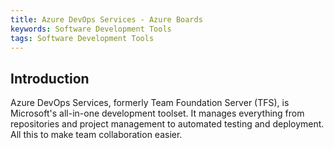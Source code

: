 ```yaml
---
title: Azure DevOps Services - Azure Boards
keywords: Software Development Tools
tags: Software Development Tools
---
```


## Introduction

Azure DevOps Services, formerly Team Foundation Server (TFS), is Microsoft's all-in-one development toolset. It manages everything from repositories and project management to automated testing and deployment. All this to make team collaboration easier.
